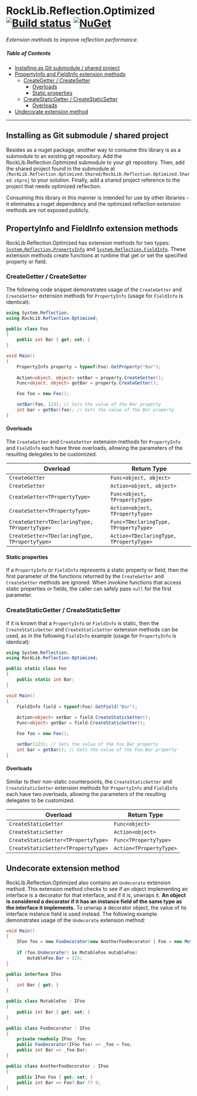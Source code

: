 # RockLib.Reflection.Optimized [![Build status](https://ci.appveyor.com/api/projects/status/p3ovl21n6hoih61f?svg=true)](https://ci.appveyor.com/project/RockLib/rocklib-reflection-optimized) [![NuGet](https://img.shields.io/nuget/vpre/RockLib.Reflection.Optimized.svg)](https://www.nuget.org/packages/RockLib.Reflection.Optimized)

*Extension methods to improve reflection performance.*

##### Table of Contents
- [Installing as Git submodule / shared project](#installing-as-git-submodule--shared-project)
- [PropertyInfo and FieldInfo extension methods](#propertyinfo-and-fieldinfo-extension-methods)
  - [CreateGetter / CreateSetter](#creategetter--createsetter)
    - [Overloads](#overloads)
    - [Static properties](#static-properties)
  - [CreateStaticGetter / CreateStaticSetter](#createstaticgetter--createstaticsetter)
    - [Overloads](#overloads-1)
- [Undecorate extension method](#undecorate-extension-method)

------

## Installing as Git submodule / shared project

Besides as a nuget package, another way to consume this library is as a submodule to an existing git repository. Add the RockLib.Reflection.Optimized submodule to your git repository. Then, add the shared project found in the submodule at `/RockLib.Reflection.Optimized.Shared/RockLib.Reflection.Optimized.Shared.shproj` to your solution. Finally, add a shared project reference to the project that needs optimized reflection.

Consuming this library in this manner is intended for use by other libraries - it eliminates a nuget dependency and the optimized reflection extension methods are not exposed publicly.

## PropertyInfo and FieldInfo extension methods

RockLib.Reflection.Optimized has extension methods for two types: [`System.Reflection.PropertyInfo`](https://msdn.microsoft.com/en-us/library/system.reflection.propertyinfo.aspx) and [`System.Reflection.FieldInfo`](https://msdn.microsoft.com/en-us/library/system.reflection.fieldinfo.aspx). These extension methods create functions at runtime that get or set the specified property or field.

### CreateGetter / CreateSetter

The following code snippet demonstrates usage of the `CreateGetter` and `CreateSetter` extension methods for `PropertyInfo` (usage for `FieldInfo` is identical):

```c#
using System.Reflection;
using RockLib.Reflection.Optimized;

public class Foo
{
    public int Bar { get; set; }
}

void Main()
{
    PropertyInfo property = typeof(Foo).GetProperty("Bar");
    
    Action<object, object> setBar = property.CreateSetter();
    Func<object, object> getBar = property.CreateGetter();

    Foo foo = new Foo();

    setBar(foo, 123); // Sets the value of the Bar property
    int bar = getBar(foo); // Gets the value of the Bar property
}
```

#### Overloads

The `CreateGetter` and `CreateSetter` extension methods for `PropertyInfo` and `FieldInfo` each have three overloads, allowing the parameters of the resulting delegates to be customized.

| Overload  | Return Type |
| --- | --- |
| `CreateGetter` | `Func<object, object>` |
| `CreateSetter` | `Action<object, object>` |
| `CreateGetter<TPropertyType>` | `Func<object, TPropertyType>` |
| `CreateSetter<TPropertyType>` | `Action<object, TPropertyType>` |
| `CreateGetter<TDeclaringType, TPropertyType>` | `Func<TDeclaringType, TPropertyType>` |
| `CreateSetter<TDeclaringType, TPropertyType>` | `Action<TDeclaringType, TPropertyType>` |

#### Static properties

If a `PropertyInfo` or `FieldInfo` represents a static property or field, then the first parameter of the functions returned by the `CreateGetter` and `CreateSetter` methods are ignored. When invokine functions that access static properties or fields, the caller can safely pass `null` for the first parameter.

### CreateStaticGetter / CreateStaticSetter

If it is known that a `PropertyInfo` or `FieldInfo` is static, then the `CreateStaticGetter` and `CreateStaticSetter` extension methods can be used, as in the following `FieldInfo` example (usage for `PropertyInfo` is identical):

```c#
using System.Reflection;
using RockLib.Reflection.Optimized;

public static class Foo
{
    public static int Bar;
}

void Main()
{
    FieldInfo field = typeof(Foo).GetField("Bar");
    
    Action<object> setBar = field.CreateStaticSetter();
    Func<object> getBar = field.CreateStaticGetter();

    Foo foo = new Foo();

    setBar(123); // Sets the value of the Foo.Bar property
    int bar = getBar(); // Gets the value of the Foo.Bar property
}
```

#### Overloads

Similar to their non-static counterpoints, the `CreateStaticGetter` and `CreateStaticSetter` extension methods for `PropertyInfo` and `FieldInfo` each have two overloads, allowing the parameters of the resulting delegates to be customized.

| Overload  | Return Type |
| --- | --- |
| `CreateStaticGetter` | `Func<object>` |
| `CreateStaticSetter` | `Action<object>` |
| `CreateStaticGetter<TPropertyType>` | `Func<TPropertyType>` |
| `CreateStaticSetter<TPropertyType>` | `Action<TPropertyType>` |

## Undecorate extension method

RockLib.Reflection.Optimized also contains an `Undecorate` extension method. This extension method checks to see if an object implementing an interface is a decorator for that interface, and if it is, unwraps it. __An object is considered a decorator if it has an instance field of the same type as the interface it implements.__ To unwrap a decorator object, the value of its interface instance field is used instead. The following example demonstrates usage of the `Undecorate` extension method:

```c#
void Main()
{
    IFoo foo = new FooDecorator(new AnotherFooDecorator { Foo = new MutableFoo() });
    
    if (foo.Undecorate() is MutableFoo mutableFoo)
        mutableFoo.Bar = 123;
}

public interface IFoo
{
    int Bar { get; }
}

public class MutableFoo : IFoo
{
    public int Bar { get; set; }
}

public class FooDecorator : IFoo
{
    private readonly IFoo _foo;    
    public FooDecorator(IFoo foo) => _foo = foo;
    public int Bar => _foo.Bar;
}

public class AnotherFooDecorator : IFoo
{
    public IFoo Foo { get; set; }
    public int Bar => Foo?.Bar ?? 0;
}
```
